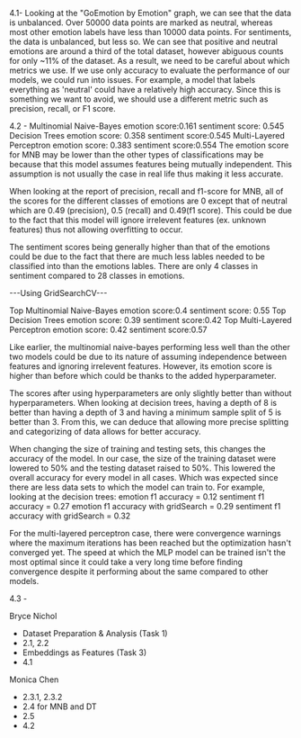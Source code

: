 4.1- Looking at the "GoEmotion by Emotion" graph, we can see that the data is unbalanced. Over 50000 data points are marked as neutral, whereas most other emotion labels have less than 10000 data points. For sentiments, the data is unbalanced, but less so. We can see that positive and neutral emotions are around a third of the total dataset, however abiguous counts for only ~11% of the dataset. As a result, we need to be careful about which metrics we use. If we use only accuracy to evaluate the performance of our models, we could run into issues. For example, a model that labels everything as 'neutral' could have a relatively high accuracy. Since this is something we want to avoid, we should use a different metric such as precision, recall, or F1 score.

4.2 - 
Multinomial Naive-Bayes
    emotion score:0.161
    sentiment score: 0.545
Decision Trees
    emotion score: 0.358
    sentiment score:0.545
Multi-Layered Perceptron
    emotion score: 0.383
    sentiment score:0.554
The emotion score for MNB may be lower than the other types of classifications may be because that this model assumes features being mutually independent. This assumption is not usually the case in real life thus making it less accurate. 

When looking at the report of precision, recall and f1-score for MNB, all of the scores for the different classes of emotions are 0 except that of neutral which are 0.49 (precision), 0.5 (recall) and 0.49(f1 score). This could be due to the fact that this model will ignore irrelevent features (ex. unknown features) thus not allowing overfitting to occur. 

The sentiment scores being generally higher than that of the emotions could be due to the fact that there are much less lables needed to be classified into than the emotions lables. There are only 4 classes in sentiment compared to 28 classes in emotions. 

---Using GridSearchCV---

Top Multinomial Naive-Bayes
    emotion score:0.4
    sentiment score: 0.55
Top Decision Trees
    emotion score: 0.39
    sentiment score:0.42
Top Multi-Layered Perceptron
    emotion score: 0.42
    sentiment score:0.57
    
Like earlier, the multinomial naive-bayes performing less well than the other two models could be due to its nature of assuming independence between features and ignoring irrelevent features. However, its emotion score is higher than before which could be thanks to the added hyperparameter. 

The scores after using hyperparameters are only slightly better than without hyperparameters. When looking at decision trees, having a depth of 8 is better than having a depth of 3 and having a minimum sample split of 5 is better than 3. From this, we can deduce that allowing more precise splitting and categorizing of data allows for better accuracy. 

When changing the size of training and testing sets, this changes the accuracy of the model. In our case, the size of the training dataset were lowered to 50% and the testing dataset raised to 50%. This lowered the overall accuracy for every model in all cases. Which was expected since there are less data sets to which the model can train to. 
For example, looking at the decision trees: 
    emotion f1 accuracy = 0.12
    sentiment f1 accuracy = 0.27
    emotion f1 accuracy with gridSearch = 0.29
    sentiment f1 accuracy with gridSearch = 0.32
    
For the multi-layered perceptron case, there were convergence warnings where the maximum iterations has been reached but the optimization hasn't converged yet. The speed at which the MLP model can be trained isn't the most optimal since it could take a very long time before finding convergence despite it performing about the same compared to other models. 



4.3 -  

Bryce Nichol
- Dataset Preparation & Analysis (Task 1)
- 2.1, 2.2
- Embeddings as Features (Task 3)
- 4.1

Monica Chen
- 2.3.1, 2.3.2
- 2.4 for MNB and DT
- 2.5
- 4.2